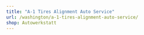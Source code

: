 ```yaml
---
title: "A-1 Tires Alignment Auto Service"
url: /washington/a-1-tires-alignment-auto-service/
shop: Autowerkstatt
---
```

